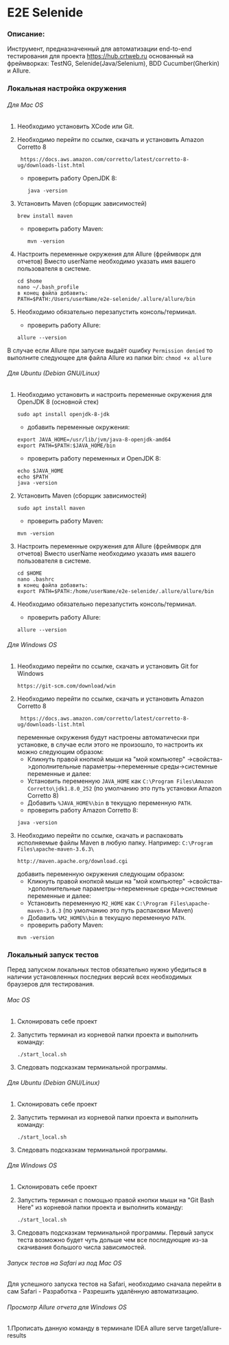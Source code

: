 # E2E Selenide

### Описание:

Инструмент, предназначенный для автоматизации еnd-to-end тестирования для проекта https://hub.crtweb.ru основанный на фреймворках: TestNG, Selenide(Java/Selenium), BDD Cucumber(Gherkin) и Allure.

### Локальная настройка окружения

###### Для Mac OS
1. Необходимо установить XCode или Git. 
2. Необходимо перейти по ссылке, скачать и установить Amazon Corretto 8
   ```
    https://docs.aws.amazon.com/corretto/latest/corretto-8-ug/downloads-list.html
   ```
   - проверить работу OpenJDK 8: 
      ```
      java -version
      ``` 
3. Установить Maven (сборщик зависимостей)
     ```
    brew install maven
    ```
   - проверить работу Maven: 
     ```
     mvn -version
     ```  

    
4. Настроить переменные окружения для Allure (фреймворк для отчетов)
   Вместо userName необходимо указать имя вашего пользователя в системе.
    ```
    cd $home
    nano ~/.bash_profile
    в конец файла добавить:
    PATH=$PATH:/Users/userName/e2e-selenide/.allure/allure/bin
    ```
5. Необходимо обязательно перезапустить консоль/терминал.
    - проверить работу Allure: 
    ```
    allure --version
    ```

В случае если Allure при запуске выдаёт ошибку `Permission denied` то выполните следующее для файла Allure из папки bin:
    ```
    chmod +x allure
    ```

###### Для Ubuntu (Debian GNU/Linux)
1. Необходимо установить и настроить переменные окружения для OpenJDK 8 (основной стек)
    ```
    sudo apt install openjdk-8-jdk
   ```
   - добавить переменные окружения:
    ```
    export JAVA_HOME=/usr/lib/jvm/java-8-openjdk-amd64
    export PATH=$PATH:$JAVA_HOME/bin
    ```
    - проверить работу переменных и OpenJDK 8: 
    ```
    echo $JAVA_HOME
    echo $PATH
    java -version
    ```
2. Установить Maven (сборщик зависимостей)
    ```
    sudo apt install maven
   ```
    - проверить работу Maven: 
    ```
    mvn -version
    ```
    
3. Настроить переменные окружения для Allure (фреймворк для отчетов)
   Вместо userName необходимо указать имя вашего пользователя в системе.
    ```
    cd $HOME
    nano .bashrc
    в конец файла добавить:
    export PATH=$PATH:/home/userName/e2e-selenide/.allure/allure/bin
    ```
4. Необходимо обязательно перезапустить консоль/терминал.
    - проверить работу Allure: 
    ```
    allure --version
    ```
###### Для Windows OS
1. Необходимо перейти по ссылке, скачать и установить Git for Windows
    ```
    https://git-scm.com/download/win
   ```
2. Необходимо перейти по ссылке, скачать и установить Amazon Corretto 8
   ```
    https://docs.aws.amazon.com/corretto/latest/corretto-8-ug/downloads-list.html
   ```
   переменные окружения будут настроены автоматически при установке, в случае если этого не произошло, то настроить их можно следующим образом:
   - Кликнуть правой кнопкой мыши на "мой компьютер" ->свойства->дополнительные параметры->переменные среды->системные переменные и далее:
   - Установить переменную `JAVA_HOME` как `C:\Program Files\Amazon Corretto\jdk1.8.0_252` (по умолчанию это путь установки Amazon Corretto 8) 
   - Добавить `%JAVA_HOME%\bin` в текущую переменную `PATH`.
   - проверить работу Amazon Corretto 8: 
   ```
   java -version
   ```
3. Необходимо перейти по ссылке, скачать и распаковать исполняемые файлы Maven в любую папку. Например: `C:\Program Files\apache-maven-3.6.3\`
    ```
    http://maven.apache.org/download.cgi
    ```
    добавить переменную окружения следующим образом:
    - Кликнуть правой кнопкой мыши на "мой компьютер" ->свойства->дополнительные параметры->переменные среды->системные переменные и далее:
    - Установить переменную `M2_HOME` как `C:\Program Files\apache-maven-3.6.3` (по умолчанию это путь распаковки Maven) 
    - Добавить `%M2_HOME%\bin` в текущую переменную `PATH`.
    - проверить работу Maven: 
    ```
    mvn -version
    ```

### Локальный запуск тестов

Перед запуском локальных тестов обязательно нужно убедиться в наличии установленных последних версий всех необходимых браузеров для тестирования.

###### Mac OS

1. Склонировать себе проект
  
2. Запустить терминал из корневой папки проекта и выполнить команду: 
    ```
    ./start_local.sh
    ```
3. Следовать подсказкам терминальной программы.

###### Для Ubuntu (Debian GNU/Linux)

1. Склонировать себе проект 
  

2. Запустить терминал из корневой папки проекта и выполнить команду: 
    ```
    ./start_local.sh
    ```
3. Следовать подсказкам терминальной программы.

###### Для Windows OS

1. Склонировать себе проект

2. Запустить терминал с помощью правой кнопки мыши на "Git Bash Here" из корневой папки проекта и выполнить команду: 
    ```
    ./start_local.sh
    ```
3. Следовать подсказкам терминальной программы. Первый запуск теста возможно будет чуть дольше чем все последующие из-за скачивания большого числа зависимостей.



###### Запуск тестов на Safari из под Mac OS

Для успешного запуска тестов на Safari, необходимо сначала перейти в сам Safari - Разработка - Разрешить удалённую автоматизацию.

###### Просмотр Allure отчета для Windows OS
1.Прописать данную команду в терминале  IDEA allure serve target/allure-results
